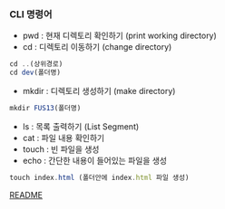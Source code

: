 ### CLI 명령어

* pwd : 현재 디렉토리 확인하기 (print working directory)
* cd : 디렉토리 이동하기 (change directory)
``` js
cd ..(상위경로)
cd dev(폴더명)
```
* mkdir : 디렉토리 생성하기 (make directory)
``` js
mkdir FUS13(폴더명)
```
* ls : 목록 출력하기 (List Segment)
* cat : 파일 내용 확인하기
* touch : 빈 파일을 생성
* echo : 간단한 내용이 들어있는 파일을 생성
``` js
touch index.html (폴더안에 index.html 파일 생성)
```

[README](../README.md)